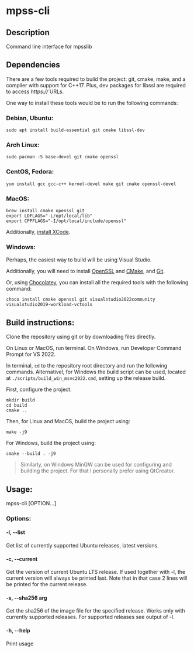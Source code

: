 # mpss-cli

## Description
Command line interface for mpsslib

## Dependencies

There are a few tools required to build the project: 
git, cmake, make, and a compiler with support for C++17.
Plus, dev packages for libssl are required to access _https://_ URLs.

One way to install these tools would be to run the following commands:

### Debian, Ubuntu:

```
sudo apt install build-essential git cmake libssl-dev
```

### Arch Linux:

```
sudo pacman -S base-devel git cmake openssl
```

### CentOS, Fedora:

```
yum install gcc gcc-c++ kernel-devel make git cmake openssl-devel
```

### MacOS:

```
brew install cmake openssl git 
export LDFLAGS="-L/opt/local/lib"
export CPPFLAGS="-I/opt/local/include/openssl"
```

Additionally, [install XCode](https://developer.apple.com/support/xcode/).

### Windows:

Perhaps, the easiest way to build will be using Visual Studio.

Additionally, you will need to install [OpenSSL](https://slproweb.com/products/Win32OpenSSL.html) and [CMake](https://cmake.org/download/), and [Git](https://git-scm.com/download/win).

Or, using [Chocolatey](https://chocolatey.org/install
), you can install all the required tools with the following command:

```
choco install cmake openssl git visualstudio2022community visualstudio2019-workload-vctools
```

## Build instructions:

Clone the repository using git or by downloading files directly.

On Linux or MacOS, run terminal.
On Windows, run Developer Command Prompt for VS 2022.

In terminal, `cd` to the repository root directory and run the following commands. Alternativel, for Windows the build script can be used, located at `./scripts/build_win_msvc2022.cmd`, setting up the release build.

First, configure the project.

```
mkdir build
cd build
cmake ..
```

Then, for Linux and MacOS, build the project using:

```
make -j9 
```

For Windows, build the project using:

```
cmake --build . -j9 
```

> Similarly, on Windows MinGW can be used for configuring and building the project. For that I personally prefer using QtCreator.

## Usage:

  mpss-cli [OPTION...]

### Options:

#### -l, --list
Get list of currently supported Ubuntu releases, latest versions.

#### -c, --current
Get the version of current Ubuntu LTS release. 
If used together with -l, the current version will always be printed last.
Note that in that case 2 lines will be printed for the current release.

#### -s, --sha256 arg
Get the sha256 of the image file for the specified release.
Works only with currently supported releases.
For supported releases see output of -l.

#### -h, --help
Print usage